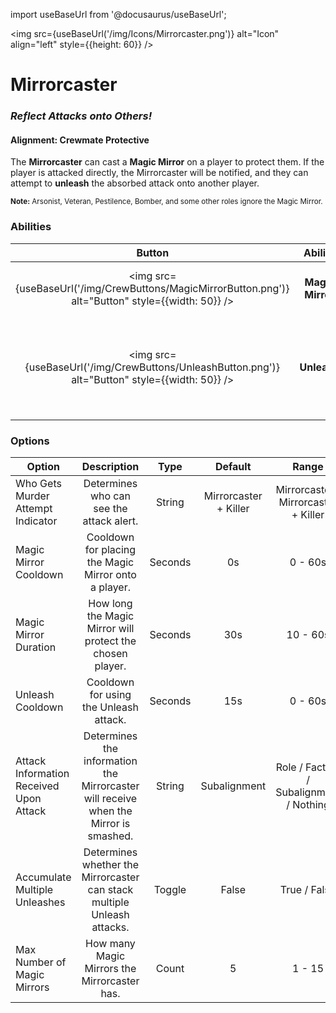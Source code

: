 import useBaseUrl from '@docusaurus/useBaseUrl';

<img src={useBaseUrl('/img/Icons/Mirrorcaster.png')} alt="Icon" align="left" style={{height: 60}} />

# Mirrorcaster

### _Reflect Attacks onto Others!_

#### **Alignment:** Crewmate Protective

The **Mirrorcaster** can cast a **Magic Mirror** on a player to protect them. If the player is attacked directly, the Mirrorcaster will be notified, and they can attempt to **unleash** the absorbed attack onto another player.

<sub>**Note:** Arsonist, Veteran, Pestilence, Bomber, and some other roles ignore the Magic Mirror.</sub>

### Abilities

|                                               Button                                                |     Ability      |                                   Description                                    |        Type        |
| :-------------------------------------------------------------------------------------------------: | :--------------: | :------------------------------------------------------------------------------: | :----------------: |
| <img src={useBaseUrl('/img/CrewButtons/MagicMirrorButton.png')} alt="Button" style={{width: 50}} /> | **Magic Mirror** |                        Place a Magic Miorror on a player.                        | Player Interaction |
|   <img src={useBaseUrl('/img/CrewButtons/UnleashButton.png')} alt="Button" style={{width: 50}} />   |   **Unleash**    | If the Mirror is shattered by an attack, unleash the attack onto another player! | Player Interaction |

### Options

| Option                                  |                                     Description                                      |  Type   |        Default        |                  Range                  |
| --------------------------------------- | :----------------------------------------------------------------------------------: | :-----: | :-------------------: | :-------------------------------------: |
| Who Gets Murder Attempt Indicator       |                       Determines who can see the attack alert.                       | String  | Mirrorcaster + Killer |  Mirrorcaster / Mirrorcaster + Killer   |
| Magic Mirror Cooldown                   |                 Cooldown for placing the Magic Mirror onto a player.                 | Seconds |          0s           |                 0 - 60s                 |
| Magic Mirror Duration                   |              How long the Magic Mirror will protect the chosen player.               | Seconds |          30s          |                10 - 60s                 |
| Unleash Cooldown                        |                        Cooldown for using the Unleash attack.                        | Seconds |          15s          |                 0 - 60s                 |
| Attack Information Received Upon Attack | Determines the information the Mirrorcaster will receive when the Mirror is smashed. | String  |     Subalignment      | Role / Faction / Subalignment / Nothing |
| Accumulate Multiple Unleashes           |       Determines whether the Mirrorcaster can stack multiple Unleash attacks.        | Toggle  |         False         |              True / False               |
| Max Number of Magic Mirrors             |                     How many Magic Mirrors the Mirrorcaster has.                     |  Count  |           5           |                 1 - 15                  |
